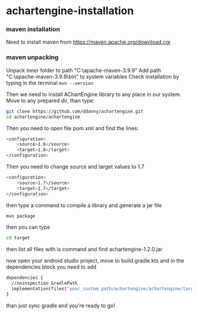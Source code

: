 # achartengine-installation

### maven installation
Need to install maven from https://maven.apache.org/download.cgi

### maven unpacking
Unpack inner folder to path "C:\apache-maven-3.9.9"
Add path "C:\apache-maven-3.9.9\bin" to system variables
Check installation by typing in the terminal
```mvn --version``` 

Then we need to install AChartEngine library to any place in our system.
Move to any prepared dir, than type:
```sh
git clone https://github.com/ddanny/achartengine.git
cd achartengine/achartengine
```
Then you need to open file pom.xml and find the lines:
```sh
<configuration>
	<source>1.6</source>
	<target>1.6</target>
</configuration>
```
Then you need to change source and target values to 1.7
```sh
<configuration>
	<source>1.7</source>
	<target>1.7</target>
</configuration>
```

then type a command to compile a library and generate a jar file
```sh
mvn package
```
then you can type 
```sh
cd target
```
then list all files with ls command and find achartengine-1.2.0.jar

now open your android studio project, move to build.gradle.kts and in the
dependencies block you need to add
```sh
dependencies {
  //noinspection GradlePath
  implementation(files("your_custom_path/achartengine/achartengine/target/achartengine-1.2.0.jar"))
}
```

than just sync gradle and you're ready to go!
